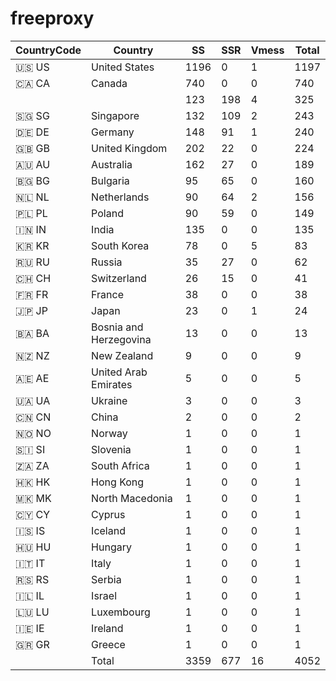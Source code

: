 # freeproxy

|CountryCode|Country|SS|SSR|Vmess|Total|
|  ----  | ----  |  ----  | ----  |  ----  | ----  |
|🇺🇸 US|United States|1196|0|1|1197|
|🇨🇦 CA|Canada|740|0|0|740|
| ||123|198|4|325|
|🇸🇬 SG|Singapore|132|109|2|243|
|🇩🇪 DE|Germany|148|91|1|240|
|🇬🇧 GB|United Kingdom|202|22|0|224|
|🇦🇺 AU|Australia|162|27|0|189|
|🇧🇬 BG|Bulgaria|95|65|0|160|
|🇳🇱 NL|Netherlands|90|64|2|156|
|🇵🇱 PL|Poland|90|59|0|149|
|🇮🇳 IN|India|135|0|0|135|
|🇰🇷 KR|South Korea|78|0|5|83|
|🇷🇺 RU|Russia|35|27|0|62|
|🇨🇭 CH|Switzerland|26|15|0|41|
|🇫🇷 FR|France|38|0|0|38|
|🇯🇵 JP|Japan|23|0|1|24|
|🇧🇦 BA|Bosnia and Herzegovina|13|0|0|13|
|🇳🇿 NZ|New Zealand|9|0|0|9|
|🇦🇪 AE|United Arab Emirates|5|0|0|5|
|🇺🇦 UA|Ukraine|3|0|0|3|
|🇨🇳 CN|China|2|0|0|2|
|🇳🇴 NO|Norway|1|0|0|1|
|🇸🇮 SI|Slovenia|1|0|0|1|
|🇿🇦 ZA|South Africa|1|0|0|1|
|🇭🇰 HK|Hong Kong|1|0|0|1|
|🇲🇰 MK|North Macedonia|1|0|0|1|
|🇨🇾 CY|Cyprus|1|0|0|1|
|🇮🇸 IS|Iceland|1|0|0|1|
|🇭🇺 HU|Hungary|1|0|0|1|
|🇮🇹 IT|Italy|1|0|0|1|
|🇷🇸 RS|Serbia|1|0|0|1|
|🇮🇱 IL|Israel|1|0|0|1|
|🇱🇺 LU|Luxembourg|1|0|0|1|
|🇮🇪 IE|Ireland|1|0|0|1|
|🇬🇷 GR|Greece|1|0|0|1|
||Total|3359|677|16|4052|
